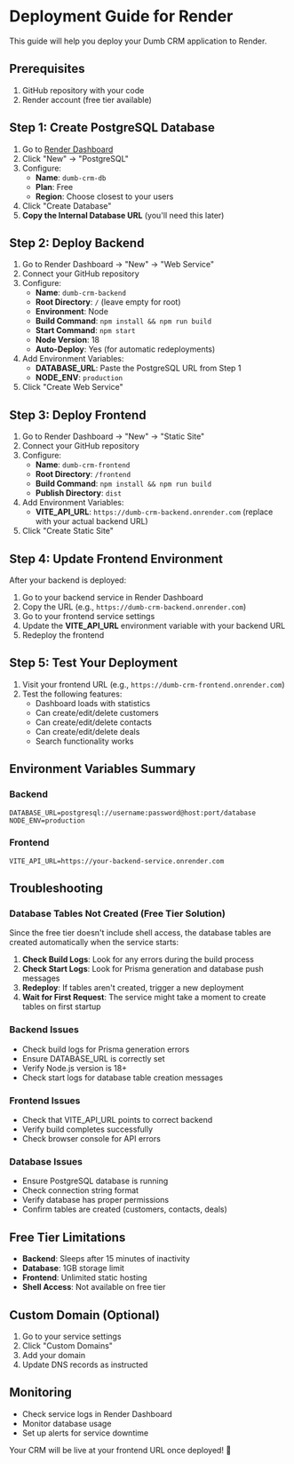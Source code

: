 # Deployment Guide for Render

This guide will help you deploy your Dumb CRM application to Render.

## Prerequisites

1. GitHub repository with your code
2. Render account (free tier available)

## Step 1: Create PostgreSQL Database

1. Go to [Render Dashboard](https://dashboard.render.com)
2. Click "New" → "PostgreSQL"
3. Configure:
   - **Name**: `dumb-crm-db`
   - **Plan**: Free
   - **Region**: Choose closest to your users
4. Click "Create Database"
5. **Copy the Internal Database URL** (you'll need this later)

## Step 2: Deploy Backend

1. Go to Render Dashboard → "New" → "Web Service"
2. Connect your GitHub repository
3. Configure:
   - **Name**: `dumb-crm-backend`
   - **Root Directory**: `/` (leave empty for root)
   - **Environment**: Node
   - **Build Command**: `npm install && npm run build`
   - **Start Command**: `npm start`
   - **Node Version**: 18
   - **Auto-Deploy**: Yes (for automatic redeployments)
4. Add Environment Variables:
   - **DATABASE_URL**: Paste the PostgreSQL URL from Step 1
   - **NODE_ENV**: `production`
5. Click "Create Web Service"

## Step 3: Deploy Frontend

1. Go to Render Dashboard → "New" → "Static Site"
2. Connect your GitHub repository
3. Configure:
   - **Name**: `dumb-crm-frontend`
   - **Root Directory**: `/frontend`
   - **Build Command**: `npm install && npm run build`
   - **Publish Directory**: `dist`
4. Add Environment Variables:
   - **VITE_API_URL**: `https://dumb-crm-backend.onrender.com` (replace with your actual backend URL)
5. Click "Create Static Site"

## Step 4: Update Frontend Environment

After your backend is deployed:

1. Go to your backend service in Render Dashboard
2. Copy the URL (e.g., `https://dumb-crm-backend.onrender.com`)
3. Go to your frontend service settings
4. Update the **VITE_API_URL** environment variable with your backend URL
5. Redeploy the frontend

## Step 5: Test Your Deployment

1. Visit your frontend URL (e.g., `https://dumb-crm-frontend.onrender.com`)
2. Test the following features:
   - Dashboard loads with statistics
   - Can create/edit/delete customers
   - Can create/edit/delete contacts
   - Can create/edit/delete deals
   - Search functionality works

## Environment Variables Summary

### Backend
```
DATABASE_URL=postgresql://username:password@host:port/database
NODE_ENV=production
```

### Frontend
```
VITE_API_URL=https://your-backend-service.onrender.com
```

## Troubleshooting

### Database Tables Not Created (Free Tier Solution)
Since the free tier doesn't include shell access, the database tables are created automatically when the service starts:

1. **Check Build Logs**: Look for any errors during the build process
2. **Check Start Logs**: Look for Prisma generation and database push messages
3. **Redeploy**: If tables aren't created, trigger a new deployment
4. **Wait for First Request**: The service might take a moment to create tables on first startup

### Backend Issues
- Check build logs for Prisma generation errors
- Ensure DATABASE_URL is correctly set
- Verify Node.js version is 18+
- Check start logs for database table creation messages

### Frontend Issues
- Check that VITE_API_URL points to correct backend
- Verify build completes successfully
- Check browser console for API errors

### Database Issues
- Ensure PostgreSQL database is running
- Check connection string format
- Verify database has proper permissions
- Confirm tables are created (customers, contacts, deals)

## Free Tier Limitations

- **Backend**: Sleeps after 15 minutes of inactivity
- **Database**: 1GB storage limit
- **Frontend**: Unlimited static hosting
- **Shell Access**: Not available on free tier

## Custom Domain (Optional)

1. Go to your service settings
2. Click "Custom Domains"
3. Add your domain
4. Update DNS records as instructed

## Monitoring

- Check service logs in Render Dashboard
- Monitor database usage
- Set up alerts for service downtime

Your CRM will be live at your frontend URL once deployed! 🚀
